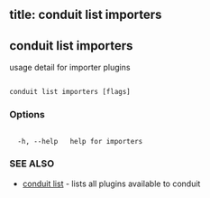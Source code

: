title: conduit list importers
---
## conduit list importers



usage detail for importer plugins



```

conduit list importers [flags]

```



### Options



```

  -h, --help   help for importers

```



### SEE ALSO



* [conduit list](../../list/list/)	 - lists all plugins available to conduit



